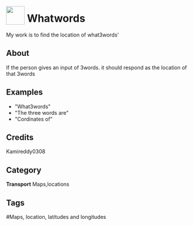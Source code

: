 # <img src="https://raw.githack.com/FortAwesome/Font-Awesome/master/svgs/solid/compass.svg" card_color="#22A7F0" width="50" height="50" style="vertical-align:bottom"/> Whatwords
My work is to find the location of what3words'

## About
If the person gives an input of 3words. it should respond as the location of that 3words

## Examples
* "What3words"
* "The three words are"
* "Cordinates of"

## Credits
Kamireddy0308

## Category
**Transport**
Maps,locations

## Tags
#Maps, location, latitudes and longitudes

